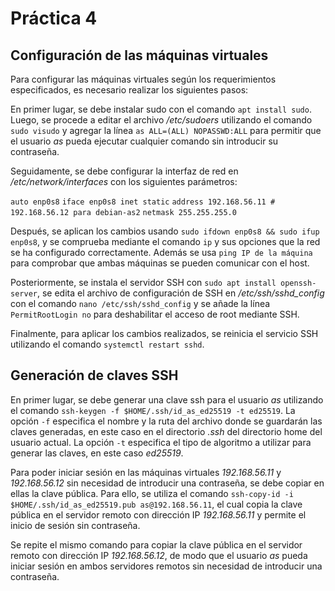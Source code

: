 # Práctica 4

## Configuración de las máquinas virtuales

Para configurar las máquinas virtuales según los requerimientos especificados, es necesario realizar los siguientes pasos:

En primer lugar, se debe instalar sudo con el comando `apt install sudo`. Luego, se procede a editar el archivo */etc/sudoers* utilizando el comando `sudo visudo` y agregar la línea `as ALL=(ALL) NOPASSWD:ALL` para permitir que el usuario *as* pueda ejecutar cualquier comando sin introducir su contraseña.

Seguidamente, se debe configurar la interfaz de red en */etc/network/interfaces* con los siguientes parámetros:

`auto enp0s8`
`iface enp0s8 inet static`
`address 192.168.56.11 # 192.168.56.12 para debian-as2`
`netmask 255.255.255.0`

Después, se aplican los cambios usando `sudo ifdown enp0s8 && sudo ifup enp0s8`, y se comprueba mediante el comando `ip` y sus opciones que la red se ha configurado correctamente. Además se usa `ping IP de la máquina` para comprobar que ambas máquinas se pueden comunicar con el host.

Posteriormente, se instala el servidor SSH con `sudo apt install openssh-server`, se edita el archivo de configuración de SSH en */etc/ssh/sshd_config* con el comando `nano /etc/ssh/sshd_config` y se añade la línea `PermitRootLogin no` para deshabilitar el acceso de root mediante SSH.

Finalmente, para aplicar los cambios realizados, se reinicia el servicio SSH utilizando el comando `systemctl restart sshd`.

## Generación de claves SSH

En primer lugar, se debe generar una clave ssh para el usuario *as* utilizando el comando `ssh-keygen -f $HOME/.ssh/id_as_ed25519 -t ed25519`. La opción `-f` especifica el nombre y la ruta del archivo donde se guardarán las claves generadas, en este caso en el directorio *.ssh* del directorio home del usuario actual. La opción `-t` especifica el tipo de algoritmo a utilizar para generar las claves, en este caso *ed25519*.

Para poder iniciar sesión en las máquinas virtuales *192.168.56.11* y *192.168.56.12* sin necesidad de introducir una contraseña, se debe copiar en ellas la clave pública. Para ello, se utiliza el comando `ssh-copy-id -i $HOME/.ssh/id_as_ed25519.pub as@192.168.56.11`, el cual copia la clave pública en el servidor remoto con dirección IP *192.168.56.11* y permite el inicio de sesión sin contraseña.

Se repite el mismo comando para copiar la clave pública en el servidor remoto con dirección IP *192.168.56.12*, de modo que el usuario *as* pueda iniciar sesión en ambos servidores remotos sin necesidad de introducir una contraseña.